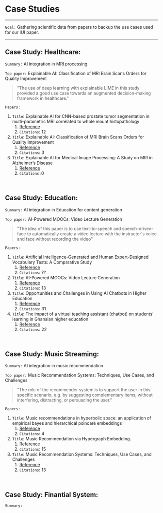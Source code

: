 # Case Studies

---

`Goal:` Gathering scientific data from papers to backup the use cases used for our IUI paper.

---

## Case Study: Healthcare: 

`Summary:` AI integration in MRI processing

`Top paper:` Explainable AI: Classification of MRI Brain Scans Orders for Quality Improvement

> "The use of deep learning with explainable LIME in this study provided a good use case towards an augmented decision-making framework in healthcare."

`Papers:`

1. `Title`: Explainable AI for CNN-based prostate tumor segmentation in multi-parametric MRI correlated to whole mount histopathology
    1. [Reference](https://www.semanticscholar.org/paper/Explainable-AI-for-CNN-based-prostate-tumor-in-MRI-Gunashekar-Bielak/241690194d4306e2059f0255666a33560b14e713)
    2. `Citations`: 12
2. `Title`: Explainable AI: Classification of MRI Brain Scans Orders for Quality Improvement
    1. [Reference](https://dl.acm.org/doi/10.1145/3365109.3368791)
    2. `Citations`: 3
3. `Title`: Explainable AI for Medical Image Processing: A Study on MRI in Alzheimer’s Disease
    1. [Reference](https://dl.acm.org/doi/10.1145/3594806.3596521)
    2. `Citations:`0

</br>

## Case Study: Education: 

`Summary:` AI integration in Education for content generation

`Top paper:` AI-Powered MOOCs: Video Lecture Generation

> "The idea of this paper is to use text-to-speech and speech-driven-face to automatically create a video lecture with the instructor's voice and face without recording the video"

`Papers:`

1. `Title`: Artificial Intelligence-Generated and Human Expert-Designed Vocabulary Tests: A Comparative Study
    1. [Reference](https://journals.sagepub.com/doi/10.1177/21582440221082130)
    2. `Citations`: ??
2. `Title`: AI-Powered MOOCs: Video Lecture Generation
    1. [Reference](https://dl.acm.org/doi/10.1145/3459212.3459227)
    2. `Citations`: 13
3. `Title`: Opportunities and Challenges in Using AI Chatbots in Higher Education
    1. [Reference](https://dl.acm.org/doi/10.1145/3371647.3371659)
    2. `Citations`: 31
4. `Title`: The impact of a virtual teaching assistant (chatbot) on students' learning in Ghanaian higher education
    1. [Reference](https://www.semanticscholar.org/paper/The-impact-of-a-virtual-teaching-assistant-on-in-Essel-Vlachopoulos/822964fa693ed2ee57515cdf4bc1c4c634ed412d)
    2. `Citations`: 22

</br>

## Case Study: Music Streaming: 


`Summary:` AI integration in music recommendation

`Top paper:` Music Recommendation Systems: Techniques, Use Cases, and Challenges

> "The role of the recommender system is to support the user in this specific scenario, e.g. by suggesting complementary items, without interfering, distracting, or persuading the user."

`Papers:`

1. `Title`: Music recommendations in hyperbolic space: an application of empirical bayes and hierarchical poincaré embeddings
    1. [Reference](https://dl.acm.org/doi/pdf/10.1145/3298689.3347029)
    2. `Citations`: 4
2. `Title`: Music Recommendation via Hypergraph Embedding.
    1. [Reference](https://www.semanticscholar.org/paper/Music-Recommendation-via-Hypergraph-Embedding.-Gatta-Moscato/eb05d45d3fc4225fe582eb841b0078b1d36b6a53)
    2. `Citations`: 15
3. `Title`: Music Recommendation Systems: Techniques, Use Cases, and Challenges
    1. [Reference](https://link.springer.com/chapter/10.1007/978-1-0716-2197-4_24)
    2. `Citations`: 13

</br>

## Case Study: Finantial System: 

`Summary:` 

</br>




